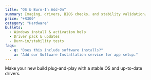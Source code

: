 ```yaml
---
title: "OS & Burn-In Add-On"
summary: Imaging, drivers, BIOS checks, and stability validation.
price: "+R300"
category: "Hardware"
bullets:
  - Windows install & activation help
  - Driver pack & updates
  - Burn-in/stability tests
faqs:
  - q: "Does this include software installs?"
    a: "Add our Software Installation service for app setup."
---
```


Make your new build plug-and-play with a stable OS and up-to-date drivers.
